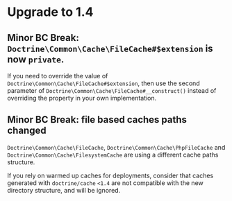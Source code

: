 # Upgrade to 1.4

## Minor BC Break: `Doctrine\Common\Cache\FileCache#$extension` is now `private`.

If you need to override the value of `Doctrine\Common\Cache\FileCache#$extension`, then use the
second parameter of `Doctrine\Common\Cache\FileCache#__construct()` instead of overriding
the property in your own implementation.

## Minor BC Break: file based caches paths changed

`Doctrine\Common\Cache\FileCache`, `Doctrine\Common\Cache\PhpFileCache` and
`Doctrine\Common\Cache\FilesystemCache` are using a different cache paths structure.

If you rely on warmed up caches for deployments, consider that caches generated
with `doctrine/cache` `<1.4` are not compatible with the new directory structure,
and will be ignored.
